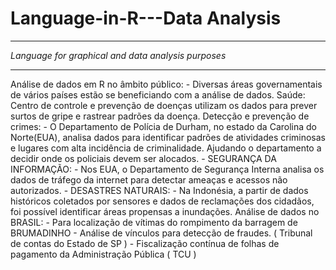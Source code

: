 # __Language-in-R---Data Analysis__
***
_Language for graphical and data analysis purposes_
****
Análise de dados em R no âmbito público:
	- Diversas áreas governamentais de vários países estão se beneficiando com a análise de dados.
Saúde: Centro de controle e prevenção de doenças utilizam os dados para prever surtos de gripe e rastrear padrões da doença.
Detecção e prevenção de crimes:
	- O Departamento de Polícia de Durham, no estado da Carolina do Norte(EUA), analisa dados para identificar padrões de atividades 
criminosas e lugares com alta incidência de criminalidade. Ajudando o departamento a decidir onde os policiais devem ser alocados.
	- SEGURANÇA DA INFORMAÇÃO:
		- Nos EUA, o Departamento de Segurança Interna analisa os dados de tráfego da internet para detectar ameaças e acessos não
autorizados.
	- DESASTRES NATURAIS:
		- Na Indonésia, a partir de dados históricos coletados por sensores e dados de reclamações dos cidadãos, foi possível identificar
áreas propensas a inundações.
	Análise de dados no BRASIL:
		- Para localização de vítimas do rompimento da barragem de BRUMADINHO
		- Análise de vínculos para detecção de fraudes. ( Tribunal de contas do Estado de SP )
		- Fiscalização contínua de folhas de pagamento da Administração Pública ( TCU )

